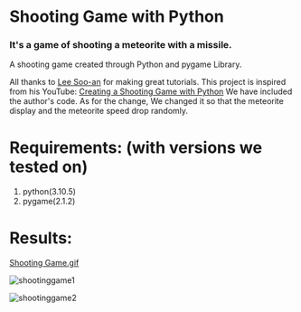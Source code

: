 # Shooting Game with Python

### It's a game of shooting a meteorite with a missile.
A shooting game created through Python and pygame Library.

All thanks  to  [Lee Soo-an](https://www.youtube.com/@user-ss5no9xw6e) for making great tutorials. This project is inspired from his YouTube: [Creating a Shooting Game with Python](https://youtu.be/-e_5sOsKqrU) We have included the author's code. As for the change, We changed it so that the meteorite display and the meteorite speed drop randomly.

# Requirements: (with versions we tested on)

1. python(3.10.5)
2. pygame(2.1.2)

# Results:

[Shooting Game.gif](https://user-images.githubusercontent.com/112882098/206992159-dd84c567-e74d-417e-89d8-c603a11dabcd.gif)

![shootinggame1](https://user-images.githubusercontent.com/102226092/207027148-840c651d-ece7-4de9-8622-b162e3af08e6.jpg)

![shootinggame2](https://user-images.githubusercontent.com/102226092/207027312-515746dc-c0b5-42ec-be4a-c23c05888075.jpg)

